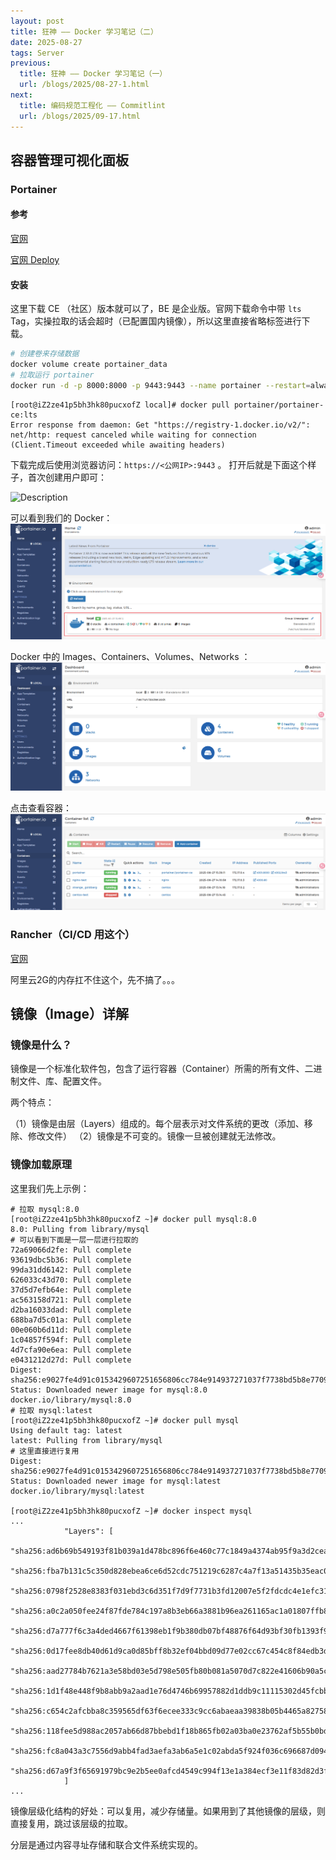 ```yaml
---
layout: post
title: 狂神 —— Docker 学习笔记（二）
date: 2025-08-27
tags: Server
previous:
  title: 狂神 —— Docker 学习笔记（一）
  url: /blogs/2025/08-27-1.html
next:
  title: 编码规范工程化 —— Commitlint
  url: /blogs/2025/09-17.html
---
```


## 容器管理可视化面板

### Portainer

#### 参考

[官网](https://www.portainer.io/)

[官网 Deploy](https://docs.portainer.io/start/install-ce/server/docker/linux)

#### 安装

这里下载 CE （社区）版本就可以了，BE 是企业版。官网下载命令中带 `lts` Tag，实操拉取的话会超时（已配置国内镜像），所以这里直接省略标签进行下载。

```bash
# 创建卷来存储数据
docker volume create portainer_data
# 拉取运行 portainer
docker run -d -p 8000:8000 -p 9443:9443 --name portainer --restart=always -v /var/run/docker.sock:/var/run/docker.sock -v portainer_data:/data portainer/portainer-ce
```

```shell
[root@iZ2ze41p5bh3hk80pucxofZ local]# docker pull portainer/portainer-ce:lts
Error response from daemon: Get "https://registry-1.docker.io/v2/": net/http: request canceled while waiting for connection (Client.Timeout exceeded while awaiting headers)
```

下载完成后使用浏览器访问：`https://<公网IP>:9443` 。
打开后就是下面这个样子，首次创建用户即可：

![Description](https://docs.portainer.io/~gitbook/image?url=https%3A%2F%2Fcontent.gitbook.com%2Fcontent%2FXI7douejaBgpZ6CP2zJf%2Fblobs%2FnNR4InVfHQ3iUqIInTAP%2F2.32-initial-setup-username.png&width=768&dpr=4&quality=100&sign=53f28ee7&sv=2)

可以看到我们的 Docker：
![Description](/images/102243-698279703.png)

Docker 中的 Images、Containers、Volumes、Networks ：
![Description](/images/102243-877070341.png)

点击查看容器：
![Description](/images/102243-103613053.png)

### Rancher（CI/CD 用这个）

[官网](https://www.rancher.com/)

阿里云2G的内存扛不住这个，先不搞了。。。

## 镜像（Image）详解

### 镜像是什么？

镜像是一个标准化软件包，包含了运行容器（Container）所需的所有文件、二进制文件、库、配置文件。

两个特点：

（1）镜像是由层（Layers）组成的。每个层表示对文件系统的更改（添加、移除、修改文件）
（2）镜像是不可变的。镜像一旦被创建就无法修改。

### 镜像加载原理

这里我们先上示例：
```shell
# 拉取 mysql:8.0
[root@iZ2ze41p5bh3hk80pucxofZ ~]# docker pull mysql:8.0
8.0: Pulling from library/mysql
# 可以看到下面是一层一层进行拉取的
72a69066d2fe: Pull complete 
93619dbc5b36: Pull complete 
99da31dd6142: Pull complete 
626033c43d70: Pull complete 
37d5d7efb64e: Pull complete 
ac563158d721: Pull complete 
d2ba16033dad: Pull complete 
688ba7d5c01a: Pull complete 
00e060b6d11d: Pull complete 
1c04857f594f: Pull complete 
4d7cfa90e6ea: Pull complete 
e0431212d27d: Pull complete 
Digest: sha256:e9027fe4d91c0153429607251656806cc784e914937271037f7738bd5b8e7709
Status: Downloaded newer image for mysql:8.0
docker.io/library/mysql:8.0
# 拉取 mysql:latest
[root@iZ2ze41p5bh3hk80pucxofZ ~]# docker pull mysql
Using default tag: latest
latest: Pulling from library/mysql
# 这里直接进行复用
Digest: sha256:e9027fe4d91c0153429607251656806cc784e914937271037f7738bd5b8e7709
Status: Downloaded newer image for mysql:latest
docker.io/library/mysql:latest

[root@iZ2ze41p5bh3hk80pucxofZ ~]# docker inspect mysql
...
            "Layers": [
                "sha256:ad6b69b549193f81b039a1d478bc896f6e460c77c1849a4374ab95f9a3d2cea2",
                "sha256:fba7b131c5c350d828ebea6ce6d52cdc751219c6287c4a7f13a51435b35eac06",
                "sha256:0798f2528e8383f031ebd3c6d351f7d9f7731b3fd12007e5f2fdcdc4e1efc31a",
                "sha256:a0c2a050fee24f87fde784c197a8b3eb66a3881b96ea261165ac1a01807ffb80",
                "sha256:d7a777f6c3a4ded4667f61398eb1f9b380db07bf48876f64d93bf30fb1393f96",
                "sha256:0d17fee8db40d61d9ca0d85bff8b32ef04bbd09d77e02cc67c454c8f84edb3d8",
                "sha256:aad27784b7621a3e58bd03e5d798e505fb80b081a5070d7c822e41606b90a5c0",
                "sha256:1d1f48e448f9b8abb9a2aad1e76d4746b69957882d1ddb9c11115302d45fcbbd",
                "sha256:c654c2afcbba8c359565df63f6ecee333c9cc6abaeaa39838b05b4465a82758b",
                "sha256:118fee5d988ac2057ab66d87bbebd1f18b865fb02a03ba0e23762af5b55b0bd5",
                "sha256:fc8a043a3c7556d9abb4fad3aefa3ab6a5e1c02abda5f924f036c696687d094e",
                "sha256:d67a9f3f65691979bc9e2b5ee0afcd4549c994f13e1a384ecf3e11f83d82d3f2"
            ]
...
```
镜像层级化结构的好处：可以复用，减少存储量。如果用到了其他镜像的层级，则直接复用，跳过该层级的拉取。

分层是通过内容寻址存储和联合文件系统实现的。